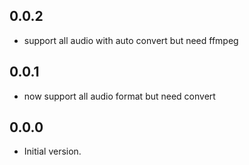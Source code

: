 ## 0.0.2
- support all audio with auto convert but need ffmpeg

## 0.0.1
- now support all audio format but need convert

## 0.0.0

- Initial version.

